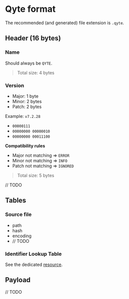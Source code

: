 # Qyte format

The recommended (and generated) file extension is `.qyte`.

## Header (16 bytes)

### Name

Should always be `QYTE`.

> Total size: 4 bytes

### Version

-   Major: 1 byte
-   Minor: 2 bytes
-   Patch: 2 bytes

Example: `v7.2.28`

-   `00000111`
-   `00000000 00000010`
-   `00000000 00011100`

**Compatibility rules**

-   Major not matching => `ERROR`
-   Minor not matching => `INFO`
-   Patch not matching => `IGNORED`

> Total size: 5 bytes

// TODO

## Tables

### Source file

-   path
-   hash
-   encoding
-   // TODO

### Identifier Lookup Table

See the dedicated [resource](./id_lut.md).

## Payload

// TODO
